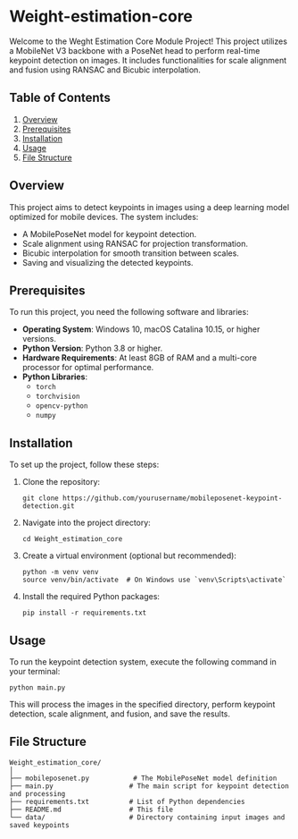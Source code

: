 # Weight-estimation-core
Welcome to the Weght Estimation Core Module Project! This project utilizes a MobileNet V3 backbone with a PoseNet head to perform real-time keypoint detection on images. It includes functionalities for scale alignment and fusion using RANSAC and Bicubic interpolation.

## Table of Contents

1. [Overview](#overview)
2. [Prerequisites](#prerequisites)
3. [Installation](#installation)
4. [Usage](#usage)
5. [File Structure](#file-structure)


## Overview

This project aims to detect keypoints in images using a deep learning model optimized for mobile devices. The system includes:
- A MobilePoseNet model for keypoint detection.
- Scale alignment using RANSAC for projection transformation.
- Bicubic interpolation for smooth transition between scales.
- Saving and visualizing the detected keypoints.

## Prerequisites

To run this project, you need the following software and libraries:

- **Operating System**: Windows 10, macOS Catalina 10.15, or higher versions.
- **Python Version**: Python 3.8 or higher.
- **Hardware Requirements**: At least 8GB of RAM and a multi-core processor for optimal performance.
- **Python Libraries**: 
  - `torch`
  - `torchvision`
  - `opencv-python`
  - `numpy`

## Installation

To set up the project, follow these steps:

1. Clone the repository:
   ```
   git clone https://github.com/yourusername/mobileposenet-keypoint-detection.git
   ```

2. Navigate into the project directory:
   ```
   cd Weight_estimation_core

   ```

3. Create a virtual environment (optional but recommended):
   ```
   python -m venv venv
   source venv/bin/activate  # On Windows use `venv\Scripts\activate`
   ```

4. Install the required Python packages:
   ```
   pip install -r requirements.txt
   ```

## Usage

To run the keypoint detection system, execute the following command in your terminal:

```
python main.py
```

This will process the images in the specified directory, perform keypoint detection, scale alignment, and fusion, and save the results.

## File Structure

```
Weight_estimation_core/
│
├── mobileposenet.py           # The MobilePoseNet model definition
├── main.py                   # The main script for keypoint detection and processing
├── requirements.txt          # List of Python dependencies
├── README.md                 # This file
└── data/                     # Directory containing input images and saved keypoints
```

